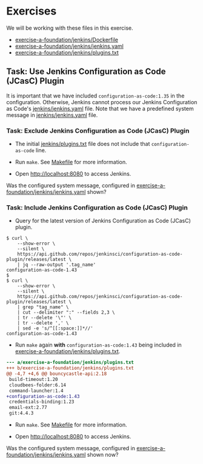 # Exercises

We will be working with these files in this exercise.

- [exercise-a-foundation/jenkins/Dockerfile](exercise-a-foundation/jenkins/Dockerfile)
- [exercise-a-foundation/jenkins/jenkins.yaml](exercise-a-foundation/jenkins/jenkins.yaml)
- [exercise-a-foundation/jenkins/plugins.txt](exercise-a-foundation/jenkins/plugins.txt)

## Task: Use Jenkins Configuration as Code (JCasC) Plugin

It is important that we have included `configuration-as-code:1.35` in the configuration. Otherwise, Jenkins cannot process our Jenkins Configuration as Code's [jenkins/jenkins.yaml](jenkins/jenkins.yaml) file. Note that we have a predefined system message in [jenkins/jenkins.yaml](jenkins/jenkins.yaml) file.

### Task: Exclude Jenkins Configuration as Code (JCasC) Plugin

- The initial [jenkins/plugins.txt](jenkins/plugins.txt) file does not include that `configuration-as-code` line.

- Run `make`. See [Makefile](Makefile) for more information.

- Open [http://localhost:8080](http://localhost:8080) to access Jenkins.

Was the configured system message, configured in [exercise-a-foundation/jenkins/jenkins.yaml](exercise-a-foundation/jenkins/jenkins.yaml) shown?

### Task: Include Jenkins Configuration as Code (JCasC) Plugin

- Query for the latest version of Jenkins Configuration as Code (JCasC) plugin.

```console
$ curl \
    --show-error \
    --silent \
    https://api.github.com/repos/jenkinsci/configuration-as-code-plugin/releases/latest \
    | jq --raw-output '.tag_name'
configuration-as-code-1.43
$
$ curl \
    --show-error \
    --silent \
    https://api.github.com/repos/jenkinsci/configuration-as-code-plugin/releases/latest \
    | grep "tag_name" \
    | cut --delimiter ":" --fields 2,3 \
    | tr --delete '\"' \
    | tr --delete ',' \
    | sed -e 's/^[[:space:]]*//'
configuration-as-code-1.43
```

- Run `make` again __with__ `configuration-as-code:1.43` being included in [exercise-a-foundation/jenkins/plugins.txt](exercise-a-foundation/jenkins/plugins.txt).

```patch
--- a/exercise-a-foundation/jenkins/plugins.txt
+++ b/exercise-a-foundation/jenkins/plugins.txt
@@ -4,7 +4,6 @@ bouncycastle-api:2.18
 build-timeout:1.20
 cloudbees-folder:6.14
 command-launcher:1.4
+configuration-as-code:1.43
 credentials-binding:1.23
 email-ext:2.77
 git:4.4.3
```

- Run `make`. See [Makefile](Makefile) for more information.

- Open [http://localhost:8080](http://localhost:8080) to access Jenkins.

Was the configured system message, configured in [exercise-a-foundation/jenkins/jenkins.yaml](exercise-a-foundation/jenkins/jenkins.yaml) shown now?
